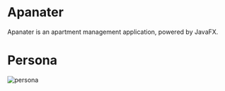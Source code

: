 # Apanater
Apanater is an apartment management application, powered by JavaFX.


# Persona

![persona](https://user-images.githubusercontent.com/30008464/45535787-d61a0700-b829-11e8-9557-0ef66c048105.PNG)
